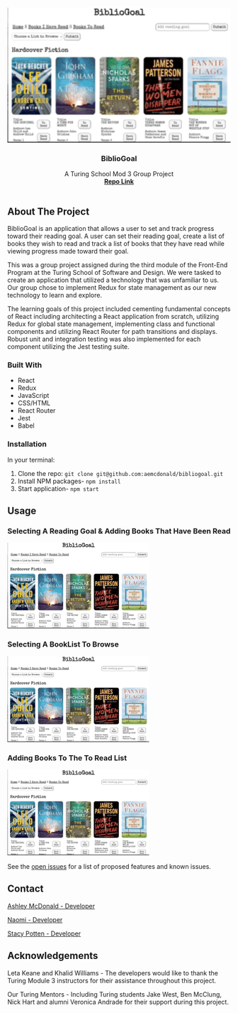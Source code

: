 <br />
<p align="center">
  <a href="https://github.com/aemcdonald/bibliogoal">
    <img src="/src/BiblioGoal3.gif" alt="moving image of application in use" width="600">
  </a>
  <h3 align="center">BiblioGoal</h3>
  <p align="center">
    A Turing School Mod 3 Group Project
    <br />
    <a href="https://github.com/aemcdonald/bibliogoal"><strong>Repo Link</strong></a>
    <br />
    <br />
  </p>
</p>

## About The Project
BiblioGoal is an application that allows a user to set and track progress toward their reading goal. A user can set their reading goal, create a list of books they wish to read and track a list of books that they have read while viewing progress made toward their goal.

This was a group project assigned during the third module of the Front-End Program at the Turing School of Software and Design. We were tasked to create an application that utilized a technology that was unfamiliar to us. Our group chose to implement Redux for state management as our new technology to learn and explore.

The learning goals of this project included cementing fundamental concepts of React including architecting a React application from scratch, utilizing Redux for global state management, implementing class and functional components and utilizing React Router for path transitions and displays. Robust unit and integration testing was also implemented for each component utilizing the Jest testing suite.

### Built With
* React
* Redux
* JavaScript
* CSS/HTML
* React Router
* Jest
* Babel

### Installation
In your terminal:
1. Clone the repo:
`git clone git@github.com:aemcdonald/bibliogoal.git`
2. Install NPM packages- `npm install`
3. Start application- `npm start`

## Usage
### Selecting A Reading Goal & Adding Books That Have Been Read
![Giphy of Reading Goal & Have Read List](/src/BiblioGoal1.gif)

### Selecting A BookList To Browse
![Giphy of Selecting a Booklist To Browse](/src/BiblioGoal3.gif)

### Adding Books To The To Read List
![Giphy Adding Books To The To Read List](/src/BiblioGoal2.gif)

See the [open issues](https://github.com/aemcdonald/bibliogoal/issues) for a list of proposed features and known issues.

## Contact
[Ashley McDonald - Developer](https://github.com/aemcdonald)

[Naomi - Developer](https://github.com/nware1066)

[Stacy Potten - Developer](https://github.com/stacyp2006)

## Acknowledgements
Leta Keane and Khalid Williams - The developers would like to thank the Turing Module 3 instructors for their assistance throughout this project.

Our Turing Mentors - Including Turing students Jake West, Ben McClung, Nick Hart and alumni Veronica Andrade for their support during this project.
